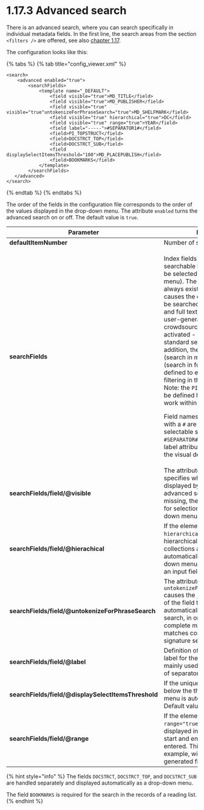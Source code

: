 # 1.17.3 Advanced search

There is an advanced search, where you can search specifically in individual metadata fields. In the first line, the search areas from the section `<filters />` are offered, see also [chapter 1.17](./).

The configuration looks like this:

{% tabs %}
{% tab title="config_viewer.xml" %}
```markup
<search>
    <advanced enabled="true">
        <searchFields>
            <template name="_DEFAULT">
                <field visible="true">MD_TITLE</field>
                <field visible="true">MD_PUBLISHER</field>
                <field visible="true" visible="true"untokenizeForPhraseSearch="true">MD_SHELFMARK</field>
                <field visible="true" hierarchical="true">DC</field>
                <field visible="true" range="true">YEAR</field>
                <field label="-----">#SEPARATOR1#</field>
                <field>PI_TOPSTRUCT</field>
                <field>DOCSTRCT_TOP</field>
                <field>DOCSTRCT_SUB</field>
                <field displaySelectItemsThreshold="100">MD_PLACEPUBLISH</field>
                <field>BOOKMARKS</field>
            </template>
        </searchFields>
   </advanced>
</search>
```
{% endtab %}
{% endtabs %}

The order of the fields in the configuration file corresponds to the order of the values displayed in the drop-down menu. The attribute `enabled` turns the advanced search on or off. The default value is `true`.

| **Parameter**                                       | Description                                                                                                                                                                                                                                                                                                                                                                                                                                                                                                                                                                                                                                                                                                                                                                                                                                                                                                                          |
| --------------------------------------------------- | ------------------------------------------------------------------------------------------------------------------------------------------------------------------------------------------------------------------------------------------------------------------------------------------------------------------------------------------------------------------------------------------------------------------------------------------------------------------------------------------------------------------------------------------------------------------------------------------------------------------------------------------------------------------------------------------------------------------------------------------------------------------------------------------------------------------------------------------------------------------------------------------------------------------------------------ |
| **defaultItemNumber**                               | Number of search fields displayed                                                                                                                                                                                                                                                                                                                                                                                                                                                                                                                                                                                                                                                                                                                                                                                                                                                                                                    |
| **searchFields**                                    | <p>Index fields that should be searchable by the user (these can be selected from the drop-down menu). The selection <code>All fields</code> always exists. This selection causes the corresponding term to be searched through all metadata and full text fields (and also in user-generated content, if crowdsourcing module is activated - analogous to the standard search "in all data". In addition, the fields <code>DEFAULT</code> (search in metadata) and <code>FULLTEXT</code> (search in full texts) can be defined to enable corresponding filtering in the advanced search. Note: the <code>PI_TOPSTRUCT</code> field must be defined here for the search to work within a record.</p><p>Field names beginning and ending with a <code>#</code> are treated as non-selectable separators (e.g. <code>#SEPARATOR#</code>). In this case, the label attribute should be used for the visual design of the separator.</p> |
| **searchFields/field/@visible**                     | The attribute `visible="true"` specifies whether a field is displayed by default in the advanced search. If the attribute is missing, the field is only offered for selection within the drop-down menu.                                                                                                                                                                                                                                                                                                                                                                                                                                                                                                                                                                                                                                                                                                                             |
| **searchFields/field/@hierachical**                 | If the element has the attribute `hierarchical="true"`, a hierarchically sorted list of the collections available in the index is automatically displayed as a drop-down menu in this line instead of an input field.                                                                                                                                                                                                                                                                                                                                                                                                                                                                                                                                                                                                                                                                                                                |
| **searchFields/field/@untokenizeForPhraseSearch**   | The attribute `untokenizeForPhraseSearch="true"` causes the `_UNTOKENIZED` version of the field to be used automatically for the phrase search, in order to allow only complete matches and no matches contained (e.g. for a signature search).                                                                                                                                                                                                                                                                                                                                                                                                                                                                                                                                                                                                                                                                                      |
| **searchFields/field/@label**                       | Definition of an alternative display label for the search field. This is mainly used for the visual design of separators.                                                                                                                                                                                                                                                                                                                                                                                                                                                                                                                                                                                                                                                                                                                                                                                                            |
| **searchFields/field/@displaySelectItemsThreshold** | If the unique number of values is below the threshold, a drop-down menu is automatically offered. Default value is `50`                                                                                                                                                                                                                                                                                                                                                                                                                                                                                                                                                                                                                                                                                                                                                                                                              |
| **searchFields/field/@range**                       | If the element has the attribute `range="true"`, two input fields are displayed in the line in which a start and end value can be entered. This is useful, for example, with the automatically generated field `YEAR`.                                                                                                                                                                                                                                                                                                                                                                                                                                                                                                                                                                                                                                                                                                               |

{% hint style="info" %}
The fields `DOCSTRCT`, `DOCSTRCT_TOP`, and `DOCSTRCT_SUB` are handled separately and displayed automatically as a drop-down menu.

The field `BOOKMARKS` is required for the search in the records of a reading list.
{% endhint %}
